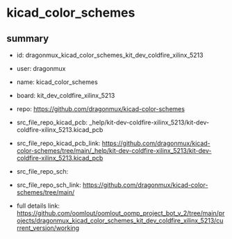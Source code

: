 # kicad_color_schemes
 
## summary 
* id: dragonmux_kicad_color_schemes_kit_dev_coldfire_xilinx_5213
* user: dragonmux
* name: kicad_color_schemes
* board: kit_dev_coldfire_xilinx_5213
* repo: https://github.com/dragonmux/kicad-color-schemes
* src_file_repo_kicad_pcb: _help/kit-dev-coldfire-xilinx_5213/kit-dev-coldfire-xilinx_5213.kicad_pcb
* src_file_repo_kicad_pcb_link: https://github.com/dragonmux/kicad-color-schemes/tree/main/_help/kit-dev-coldfire-xilinx_5213/kit-dev-coldfire-xilinx_5213.kicad_pcb


* src_file_repo_sch: 
* src_file_repo_sch_link: https://github.com/dragonmux/kicad-color-schemes/tree/main/
* full details link: https://github.com/oomlout/oomlout_oomp_project_bot_v_2/tree/main/projects/dragonmux_kicad_color_schemes_kit_dev_coldfire_xilinx_5213/current_version/working  






